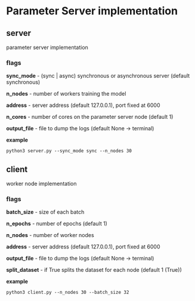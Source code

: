 # Parameter Server implementation

## server

parameter server implementation

### flags

**sync_mode** - (sync | async) synchronous or asynchronous server (default synchronous)

**n_nodes** - number of workers training the model

**address** - server address (default 127.0.0.1), port fixed at 6000

**n_cores** - number of cores on the parameter server node (default 1)

**output_file** - file to dump the logs (default None -> terminal)


**example**

```
python3 server.py --sync_mode sync --n_nodes 30
```

## client

worker node implementation

### flags

**batch_size** - size of each batch

**n_epochs** - number of epochs (default 1)

**n_nodes** - number of worker nodes

**address** - server address (default 127.0.0.1), port fixed at 6000

**output_file** - file to dump the logs (default None -> terminal)

**split_dataset** - if True splits the dataset for each node (default 1 (True))

**example**

```
python3 client.py --n_nodes 30 --batch_size 32
```
